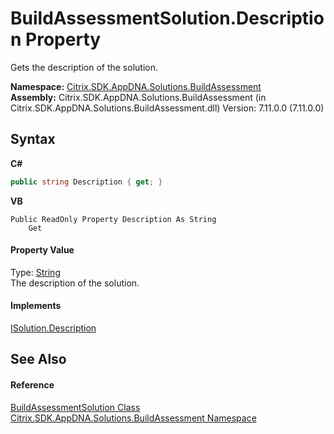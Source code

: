 # BuildAssessmentSolution.Description Property 
 

Gets the description of the solution.

**Namespace:**&nbsp;[Citrix.SDK.AppDNA.Solutions.BuildAssessment](853bdb50-ea5c-dc0d-0be0-7254b6c38034.md)<br />**Assembly:**&nbsp;Citrix.SDK.AppDNA.Solutions.BuildAssessment (in Citrix.SDK.AppDNA.Solutions.BuildAssessment.dll) Version: 7.11.0.0 (7.11.0.0)

## Syntax

**C#**
```csharp
public string Description { get; }
```

**VB**
```vbnet
Public ReadOnly Property Description As String
	Get
```


#### Property Value
Type: <a href="http://msdn2.microsoft.com/en-us/library/s1wwdcbf" target="_blank">String</a><br />The description of the solution.

#### Implements
<a href="6527bfbb-f547-a8e8-1462-8151319d57c1">ISolution.Description</a><br />

## See Also


#### Reference
<a href="1c1d0ea7-aac4-5a0e-1e37-8d86f5021742">BuildAssessmentSolution Class</a><br /><a href="853bdb50-ea5c-dc0d-0be0-7254b6c38034">Citrix.SDK.AppDNA.Solutions.BuildAssessment Namespace</a><br />